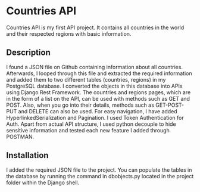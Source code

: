 # Countries API

Countries API is my first API project. It contains all countries in the world and their respected regions with basic information.


## Description

I found a JSON file on Github containing information about all countries. Afterwards, I looped through this file and extracted the required information and added them to two different tables (countries, regions) in my PostgreSQL database. I converted the objects in this database into APIs using Django Rest Framework. The countries and regions pages, which are in the form of a list on the API, can be used with methods such as GET and POST. Also, when you go into their details, methods such as GET-POST-PUT and DELETE can also be used. For easy navigation, I have added HyperlinkedSerialization and Pagination. I used Token Authentication for Auth. Apart from actual API structure, I used python decouple to hide sensitive information and tested each new feature I added through POSTMAN.


## Installation
I added the required JSON file to the project.
 You can populate the tables in the database by running the command in dbobjects.py located in the project folder within the Django shell.